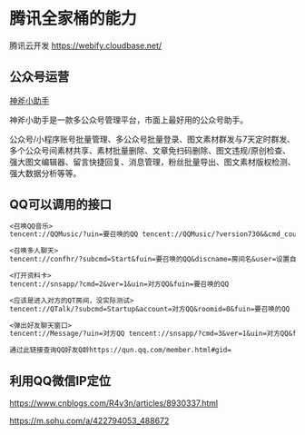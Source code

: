 # 腾讯全家桶的能力

腾讯云开发 https://webify.cloudbase.net/







## 公众号运营

 [神斧小助手](https://shenfuhelper.cn/)

神斧小助手是一款多公众号管理平台，市面上最好用的公众号助手。

公众号/小程序账号批量管理、多公众号批量登录、图文素材群发与7天定时群发、多个公众号间素材共享、素材批量删除、文章免扫码删除、图文违规/原创检查、强大图文编辑器、留言快捷回复、消息管理，粉丝批量导出、图文素材版权检测、强大数据分析等等。



## QQ可以调用的接口

```tex
<召唤QQ音乐>
tencent://QQMusic/?uin=要召唤的QQ tencent://QQMusic/?version730&&cmd_count1&&cmd_04002&&clienttype_00&&uin==要召唤的QQ

<召唤多人聊天>
tencent://confhr/?subcmd=Start&fuin=要召唤的QQ&discname=房间名&user=设置自己昵称

<打开资料卡>
tencent://snsapp/?cmd=2&ver=1&uin=对方QQ&fuin=要召唤的QQ

<应该是进入对方的QT房间，没实际测试> 
tencent://QTalk/?subcmd=Startup&account=对方QQ&roomid=0&fuin=要召唤的QQ

<弹出好友聊天窗口>
tencent://Message/?uin=对方QQ tencent://snsapp/?cmd=3&ver=1&uin=对方QQ&fuin=要召唤的QQ

通过此链接查询QQ好友Q龄https://qun.qq.com/member.html#gid=
```



## 利用QQ微信IP定位

https://www.cnblogs.com/R4v3n/articles/8930337.html

https://m.sohu.com/a/422794053_488672
